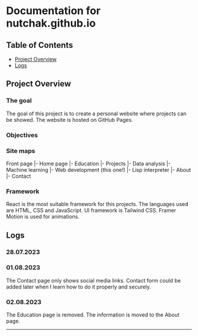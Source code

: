 # Documentation for nutchak.github.io


## Table of Contents
- [Project Overview](#project-overview)
- [Logs](#logs)

## Project Overview

### The goal

The goal of this project is to create a personal website where projects can be showed. The website is hosted on GitHub Pages. 

### Objectives

### Site maps

Front page
|- Home page
|- Education
|- Projects
    |- Data analysis
    |- Machine learning
    |- Web development (this one!)
    |- Lisp interpreter
|- About
|- Contact

### Framework

React is the most suitable framework for this projects.
The languages used are HTML, CSS and JavaScript.
UI framework is Tailwind CSS.
Framer Motion is used for animations.

## Logs


### 28.07.2023



### 01.08.2023

The Contact page only shows social media links.
Contact form could be added later when I learn how to do it properly and securely.

### 02.08.2023

The Education page is removed. The information is moved to the About page.

---